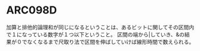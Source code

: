 # ARC098D
加算と排他的論理和が同じになるということは、あるビットに関してその区間内で１になっている数字が１つ以下ということ。
区間の端から|していき、&の結果が０でなくなるまで尺取り法で区間を伸ばしていけば線形時間で数えられる。
